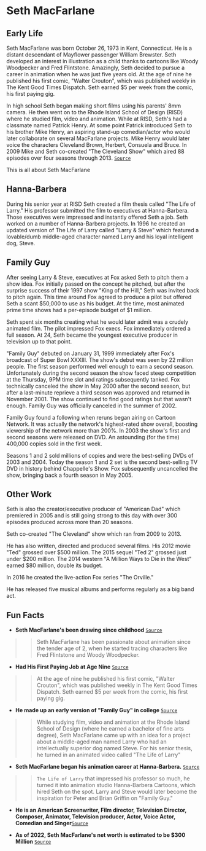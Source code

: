 
# Seth MacFarlane

## Early Life

Seth MacFarlane was born October 26, 1973 in Kent, Connecticut. He is a distant descendant of Mayflower passenger William Brewster. Seth developed an interest in illustration as a child thanks to cartoons like Woody Woodpecker and Fred Flintstone.  Amazingly, Seth decided to pursue a career in animation when he was just five years old. At the age of nine he published his first comic, "Walter Crouton", which was published weekly in The Kent Good Times Dispatch. Seth earned $5 per week from the comic, his first paying gig.

In high school Seth began making short films using his parents' 8mm camera. He then went on to the Rhode Island School of Design (RISD) where he studied film, video and animation. While at RISD, Seth's had a classmate named Patrick Henry. At some point Patrick introduced Seth to his brother Mike Henry, an aspiring stand-up comedian/actor who would later collaborate on several MacFarlane projects. Mike Henry would later voice the characters Cleveland Brown, Herbert, Consuela and Bruce. In 2009 Mike and Seth co-created "The Cleveland Show" which aired 88 episodes over four seasons through 2013. [``Source``](https://www.celebritynetworth.com/richest-celebrities/richest-comedians/seth-macfarlane-net-worth/)

This is all about Seth MacFarlane

## Hanna-Barbera

During his senior year at RISD Seth created a film thesis called "The Life of Larry." His professor submitted the film to executives at Hanna-Barbera. Those executives were impressed and instantly offered Seth a job. Seth worked on a number of Hanna-Barbera projects. In 1996 he created an updated version of The Life of Larry called "Larry & Steve" which featured a lovable/dumb middle-aged character named Larry and his loyal intelligent dog, Steve.

## Family Guy

After seeing Larry & Steve, executives at Fox asked Seth to pitch them a show idea. Fox initially passed on the concept he pitched, but after the surprise success of their 1997 show "King of the Hill," Seth was invited back to pitch again. This time around Fox agreed to produce a pilot but offered Seth a scant $50,000 to use as his budget. At the time, most animated prime time shows had a per-episode budget of $1 million.

Seth spent six months creating what he would later admit was a crudely animated film. The pilot impressed Fox execs. Fox immediately ordered a full season. At 24, Seth became the youngest executive producer in television up to that point.

"Family Guy" debuted on January 31, 1999 immediately after Fox's broadcast of Super Bowl XXXIII. The show's debut was seen by 22 million people. The first season performed well enough to earn a second season. Unfortunately during the second season the show faced steep competition at the Thursday, 9PM time slot and ratings subsequently tanked. Fox technically canceled the show in May 2000 after the second season, but after a last-minute reprieve a third season was approved and returned in November 2001. The show continued to find good ratings but that wasn't enough. Family Guy was officially canceled in the summer of 2002.

Family Guy found a following when reruns began airing on Cartoon Network. It was actually the network's highest-rated show overall, boosting viewership of the network more than 200%. In 2003 the show's first and second seasons were released on DVD. An astounding (for the time) 400,000 copies sold in the first week.

Seasons 1 and 2 sold millions of copies and were the best-selling DVDs of 2003 and 2004. Today the season 1 and 2 set is the second best-selling TV DVD in history behind Chappelle's Show. Fox subsequently uncancelled the show, bringing back a fourth season in May 2005.


## Other Work

Seth is also the creator/executive producer of "American Dad" which premiered in 2005 and is still going strong to this day with over 300 episodes produced across more than 20 seasons.

Seth co-created "The Cleveland" show which ran from 2009 to 2013.

He has also written, directed and produced several films. His 2012 movie "Ted" grossed over $500 million. The 2015 sequel "Ted 2" grossed just under $200 million. The 2014 western "A Million Ways to Die in the West" earned $80 million, double its budget.

In 2016 he created the live-action Fox series "The Orville."

He has released five musical albums and performs regularly as a big band act.


## Fun Facts


* **Seth MacFarlane's been drawing since childhood** [``Source``](https://www.wonderwall.com/celebrity/profiles/surprising-things-you-might-not-know-about-seth-macfarlane-3010303.gallery?photoId=1013678)
>>Seth MacFarlane has been passionate about animation since the tender age of 2, when he started tracing characters like Fred Flintstone and Woody Woodpecker.

* **Had His First Paying Job at Age Nine** [``Source``](https://www.celebritynetworth.com/richest-celebrities/richest-comedians/seth-macfarlane-net-worth/)
 >>At the age of nine he published his first comic, "Walter Crouton", which was published weekly in The Kent Good Times Dispatch. Seth earned $5 per week from the comic, his first paying gig.

* **He made up an early version of "Family Guy" in college** [``Source``](https://www.wonderwall.com/celebrity/profiles/surprising-things-you-might-not-know-about-seth-macfarlane-3010303.gallery?photoId=1013685)
>> While studying film, video and animation at the Rhode Island School of Design (where he earned a bachelor of fine arts degree), Seth MacFarlane came up with an idea for a project about a middle-aged man named Larry who had an intellectually superior dog named Steve. For his senior thesis, he turned in an animated video called "The Life of Larry"

* **Seth MacFarlane began his animation career at Hanna-Barbera.** [``Source``](https://www.wonderwall.com/celebrity/profiles/surprising-things-you-might-not-know-about-seth-macfarlane-3010303.gallery?photoId=1013685)
>> ``The Life of Larry`` that impressed his professor so much, he turned it into animation studio Hanna-Barbera Cartoons, which hired Seth on the spot. Larry and Steve would later become the inspiration for Peter and Brian Griffin on "Family Guy."

* **He is an  American Screenwriter, Film director, Television Director,  Composer, Animator, Television producer, Actor, Voice Actor, Comedian and Singer**[``Source``](https://www.celebritynetworth.com/richest-celebrities/richest-comedians/seth-macfarlane-net-worth/)

* **As of 2022, Seth MacFarlane's net worth is estimated to be $300 Million** [``Source``](https://www.celebritynetworth.com/richest-celebrities/richest-comedians/seth-macfarlane-net-worth/)

